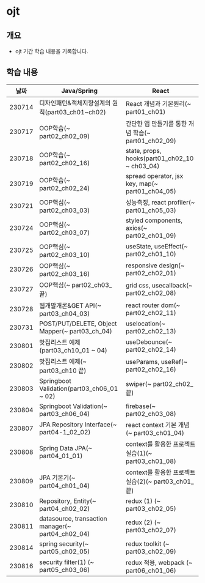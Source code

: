 # ojt
## 개요
- ojt 기간 학습 내용을 기록합니다.


## 학습 내용
|날짜|Java/Spring|React|
|:---:|---|---|
|230714|디자인패턴&객체지향설계의 원칙(part03_ch01~ch02)|React 개념과 기본원리(~ part01_ch01)|
|230717|OOP학습(~ part02_ch02_09)|간단한 앱 만들기를 통한 개념 학습(~ part01_ch02_09)|
|230718|OOP학습(~ part02_ch02_16)|state, props, hooks(part01_ch02_10 ~ ch03_04)|
|230719|OOP학습(~ part02_ch02_24)|spread operator, jsx key, map(~ part01_ch04_05)|
|230721|OOP핵심(~ part02_ch03_03)|성능측정, react profiler(~ part01_ch05_03)|
|230724|OOP핵심(~ part02_ch03_07)|styled components, axios(~ part02_ch01_09)|
|230725|OOP핵심(~ part02_ch03_10)|useState, useEffect(~ part02_ch01_10)|
|230726|OOP핵심(~ part02_ch03_16)|responsive design(~ part02_ch02_01)|
|230727|OOP핵심(~ part02_ch03_끝)|grid css, usecallback(~ part02_ch02_08)|
|230728|웹개발개론&GET API(~ part03_ch04_03)|react router dom(~ part02_ch02_11)|
|230731|POST/PUT/DELETE, Object Mapper(~ part03_ch_04)|uselocation(~ part02_ch02_13)|
|230801|맛집리스트 예제(part03_ch10_01 ~ 04)|useDebounce(~ part02_ch02_14)|
|230802|맛집리스트 예제(~ part03_ch10 끝)|useParams, useRef(~ part02_ch02_16)|
|230803|Springboot Validation(part03_ch06_01 ~ 02)|swiper(~ part02_ch02_끝)|
|230804|Springboot Validation(~ part03_ch06_04)|firebase(~ part02_ch03_08)|
|230807|JPA Repository Interface(~ part04-1_02_02)|react context 기본 개념(~ part03_ch01_04)|
|230808|Spring Data JPA(~ part04_01_01)|context를 활용한 프로젝트 실습(1)(~ part03_ch01_08)|
|230809|JPA 기본기(~ part04_ch01_04)|context를 활용한 프로젝트 실습(2)(~ part03_ch01_끝)|
|230810|Repository, Entity(~ part04_ch02_02)|redux (1) (~ part03_ch02_05)|
|230811|datasource, transaction manager(~ part04_ch02_04)|redux (2) (~ part03_ch02_07)|
|230814|spring security(~ part05_ch02_05)|redux toolkit (~ part03_ch02_09)|
|230816|security filter(1) (~ part05_ch03_06)|redux 적용, webpack (~ part06_ch01_06)|

